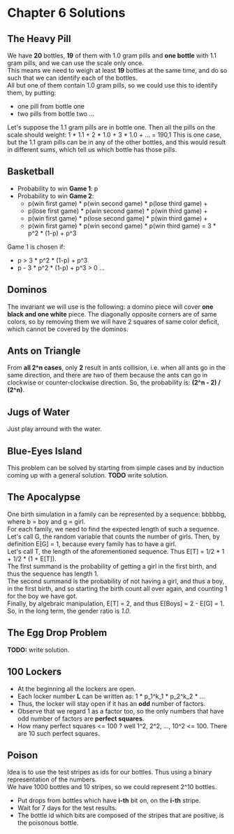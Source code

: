 # Chapter 6 Solutions

## The Heavy Pill

We have **20** bottles, **19** of them with 1.0 gram pills and **one bottle** with 1.1 gram pills, and we can use the scale only once. <br>
This means we need to weigh at least **19** bottles at the same time, and do so such that we can identify each of the bottles. <br>
All but one of them contain 1.0 gram pills, so we could use this to identify them,  by putting:

- one pill from bottle one
- two pills from bottle two
...

Let's suppose the 1.1 gram pills are in bottle one. Then all the pills on the scale should weight: 1 * 1.1 + 2 * 1.0 + 3 * 1.0 + ... = 190,1
This is one case, but the 1.1 gram pills can be in any of the other bottles, and this would result in different sums, which tell us which bottle has those pills.


## Basketball

- Probability to win **Game 1**: p
- Probability to win **Game 2**: 
  - p(win first game) * p(win second game) * p(lose third game) + 
  - p(lose first game) * p(win second game) * p(win third game) + 
  - p(win first game) * p(lose second game) * p(win third game) + 
  - p(win first game) * p(win second game) * p(win third game) = 3 * p^2 * (1-p) + p^3

Game 1 is chosen if:
- p > 3 * p^2 * (1-p) + p^3
- p - 3 * p^2 * (1-p) + p^3 > 0
...

## Dominos

The invariant we will use is the following: a domino piece will cover **one black and one white** piece. The diagonally opposite corners are of same colors, so by removing them we will have 2 squares of same color deficit, which cannot be covered by the dominos.

## Ants on Triangle

From **all 2^n cases**, only **2** result in ants collision, i.e. when all ants go in the same direction, and there are two of them because the ants can go in clockwise or counter-clockwise direction.
So, the probability is: **(2^n - 2) / (2^n)**.

## Jugs of Water
Just play arround with the water.

## Blue-Eyes Island

This problem can be solved by starting from simple cases and by induction coming up with a general solution.
**TODO** write solution.

## The Apocalypse

One birth simulation in a family can be represented by a sequence: bbbbbg, where b = boy and g = girl. <br>
For each family, we need to find the expected length of such a sequence. <br>
Let's call G, the random variable that counts the number of girls. Then, by definition E[G] = 1, because every family has to have a girl. <br>
Let's call T, the length of the aforementioned sequence. Thus E[T] = 1/2 * 1 + 1/2 * (1 + E[T]). <br>
The first summand is the probability of getting a girl in the first birth, and thus the sequence has length 1. <br>
The second summand is the probability of not having a girl, and thus a boy, in the first birth, and so starting the birth count all over again, and counting 1 for the boy we have got. <br>
Finally, by algebraic manipulation, E[T] = 2, and thus E[Boys] = 2 - E[G] = 1. <br>
So, in the long term, the gender ratio is *1.0*.

## The Egg Drop Problem

**TODO:** write solution.

## 100 Lockers

- At the beginning all the lockers are open.
- Each locker number **L** can be written as: 1 * p_1^k_1 * p_2^k_2 * ...
- Thus, the locker will stay open if it has an **odd** number of factors.
- Observe that we regard 1 as a factor too, so the only numbers that have odd number of factors are **perfect squares**.
- How many perfect squares <= 100 ? well 1^2, 2^2, ..., 10^2 <= 100. There are 10 such perfect squares.

## Poison

Idea is to use the test stripes as ids for our bottles. Thus using a binary representation of the numbers. <br>
We have 1000 bottles and 10 stripes, so we could represent 2^10 bottles. <br>
- Put drops from bottles which have **i-th** bit on, on the **i-th** stripe.
- Wait for 7 days for the test results.
- The bottle id which bits are composed of the stripes that are positive, is the poisonous bottle.
